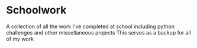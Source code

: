 # Schoolwork
A collection of all the work I've completed at school including python challenges and other miscellaneous projects
This serves as a backup for all of my work
